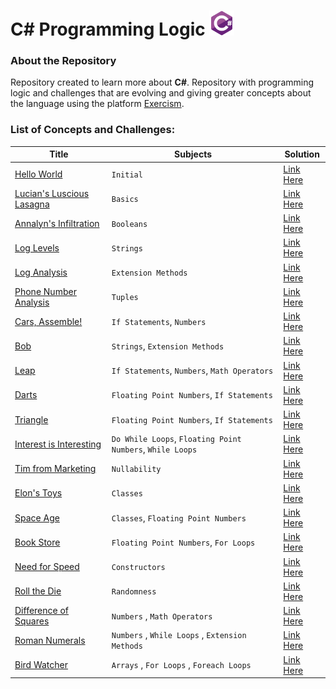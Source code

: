 # C# Programming Logic <img src="https://raw.githubusercontent.com/devicons/devicon/master/icons/csharp/csharp-original.svg" alt="csharp" width="40" height="40"/>

### About the Repository

Repository created to learn more about **C#**. Repository with programming logic and challenges that are evolving and
giving greater concepts about the language using the platform [Exercism](https://exercism.org/).

### List of Concepts and Challenges:

| Title                                                 | Subjects                                                  | Solution                                                        | 
|-------------------------------------------------------|-----------------------------------------------------------|-----------------------------------------------------------------|
| [Hello World](hello-world)                            | `Initial`                                                 | [Link Here](hello-world/HelloWorld.cs)                          |
| [Lucian's Luscious Lasagna](lucians-luscious-lasagna) | `Basics`                                                  | [Link Here](lucians-luscious-lasagna/LuciansLusciousLasagna.cs) |
| [Annalyn's Infiltration](annalyns-infiltration)       | `Booleans`                                                | [Link Here](annalyns-infiltration/AnnalynsInfiltration.cs)      |
| [Log Levels](log-levels)                              | `Strings`                                                 | [Link Here](log-levels/LogLevels.cs)                            |
| [Log Analysis](log-analysis)                          | `Extension Methods`                                       | [Link Here](log-analysis/LogAnalysis.cs)                        |
| [Phone Number Analysis](phone-number-analysis)        | `Tuples`                                                  | [Link Here](phone-number-analysis/PhoneNumberAnalysis.cs)       |
| [Cars, Assemble!](cars-assemble)                      | `If Statements`, `Numbers`                                | [Link Here](cars-assemble/CarsAssemble.cs)                      |
| [Bob](bob)                                            | `Strings`, `Extension Methods`                            | [Link Here](bob/Bob.cs)                                         |
| [Leap](leap)                                          | `If Statements`, `Numbers`,  `Math Operators`             | [Link Here](leap/Leap.cs)                                       |
| [Darts](darts)                                        | `Floating Point Numbers`, `If Statements`                 | [Link Here](darts/Darts.cs)                                     |
| [Triangle](triangle)                                  | `Floating Point Numbers`, `If Statements`                 | [Link Here](triangle/Triangle.cs)                               |
| [Interest is Interesting](interest-is-interesting)    | `Do While Loops`, `Floating Point Numbers`,  `While Loops` | [Link Here](interest-is-interesting/InterestIsInteresting.cs)   |
| [Tim from Marketing](tim-from-marketing)              | `Nullability`                                             | [Link Here](tim-from-marketing/TimFromMarketing.cs)             |
| [Elon's Toys](elons-toys)                             | `Classes`                                                 | [Link Here](elons-toys/ElonsToys.cs)                            |
| [Space Age](space-age)                                | `Classes`,     `Floating Point Numbers`                   | [Link Here](space-age/SpaceAge.cs)                              |
| [Book Store](book-store)                              | `Floating Point Numbers`,     `For Loops`                    | [Link Here](book-store/BookStore.cs)                            |
| [Need for Speed](need-for-speed)                      | `Constructors`                                            | [Link Here](need-for-speed/NeedForSpeed.cs)                     |
| [Roll the Die](roll-the-die)                          | `Randomness`                                              | [Link Here](roll-the-die/RollTheDie.cs)                         |
| [Difference of Squares](difference-of-squares)        | `Numbers`   , `Math Operators`                            | [Link Here](difference-of-squares/DifferenceOfSquares.cs)       |
| [Roman Numerals](roman-numerals)                      | `Numbers`   , `While Loops`    , `Extension Methods`      | [Link Here](roman-numerals/RomanNumerals.cs)                    |
| [Bird Watcher](bird-watcher)                          | `Arrays`   , `For Loops`    , `Foreach Loops`             | [Link Here](bird-watcher/BirdWatcher.cs)                        |
